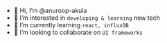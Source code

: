 - 👋 Hi, I’m @anuroop-akula
- 👀 I’m interested in ```developing & learning``` new tech
- 🌱 I’m currently learning ```react, influxDB```
- 💞️ I’m looking to collaborate on ```UI frameworks```

<!---
anuroop-akula/anuroop-akula is a ✨ special ✨ repository because its `README.md` (this file) appears on your GitHub profile.
You can click the Preview link to take a look at your changes.
--->
